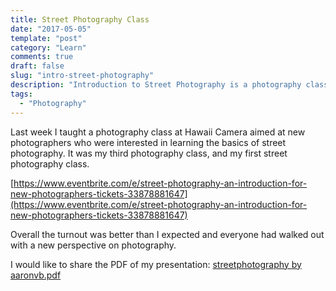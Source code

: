 ```yaml
---
title: Street Photography Class
date: "2017-05-05"
template: "post"
category: "Learn"
comments: true
draft: false
slug: "intro-street-photography"
description: "Introduction to Street Photography is a photography class aimed toward new photographers who want to learn the basics of street photography"
tags:
  - "Photography"
---
```


Last week I taught a photography class at Hawaii Camera aimed at new photographers who were interested in learning the basics of street photography. It was my third photography class, and my first street photography class.

[https://www.eventbrite.com/e/street-photography-an-introduction-for-new-photographers-tickets-33878881647](https://www.eventbrite.com/e/street-photography-an-introduction-for-new-photographers-tickets-33878881647)

Overall the turnout was better than I expected and everyone had walked out with a new perspective on photography.

I would like to share the PDF of my presentation: [streetphotography by aaronvb.pdf](/media/streetphotography_by_aaronvb.pdf)